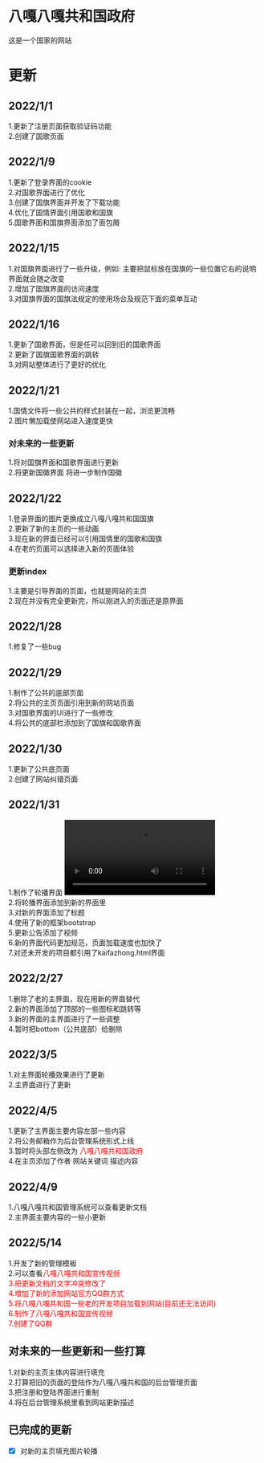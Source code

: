# 八嘎八嘎共和国政府 #

 这是一个国家的网站

# 更新 #

## 2022/1/1 ##

1.更新了注册页面获取验证码功能  
2.创建了国歌页面

## 2022/1/9 ##

1.更新了登录界面的cookie  
2.对国歌界面进行了优化  
3.创建了国旗界面并开发了下载功能  
4.优化了国情界面引用国歌和国旗  
5.国歌界面和国旗界面添加了面包屑

## 2022/1/15 ##

1.对国旗界面进行了一些升级，例如: 主要把鼠标放在国旗的一些位置它右的说明界面就会随之改变  
2.增加了国旗界面的访问速度  
3.对国旗界面的国旗法规定的使用场合及规范下面的菜单互动

## 2022/1/16 ##

1.更新了国歌界面，但是任可以回到旧的国歌界面  
2.更新了国旗国歌界面的跳转  
3.对网站整体进行了更好的优化  

## 2022/1/21 ##  

1.国情文件将一些公共的样式封装在一起，浏览更流畅  
2.图片懒加载使网站进入速度更快

### 对未来的一些更新 ###

1.将对国旗界面和国歌界面进行更新  
2.将更新国徽界面 将进一步制作国徽  

## 2022/1/22 ##  

1.登录界面的图片更换成立八嘎八嘎共和国国旗  
2.更新了新的主页的一些动画  
3.现在新的界面已经可以引用国情里的国歌和国旗  
4.在老的页面可以选择进入新的页面体验  

### 更新index ###

1.主要是引导界面的页面，也就是网站的主页  
2.现在并没有完全更新完，所以刚进入的页面还是原界面  

## 2022/1/28 ##

1.修复了一些bug  

## 2022/1/29 ##  

1.制作了公共的底部页面  
2.将公共的主页页面引用到新的网站页面  
3.对国歌界面的UI进行了一些修改  
4.将公共的底部栏添加到了国旗和国歌界面  
  
## 2022/1/30 ##

1.更新了公共底页面  
2.创建了网站纠错页面

## 2022/1/31 ##

1.制作了轮播界面
![image](https://github.com/low-key-person/bagabaga/blob/main/video/Rotation.mp4)  
2.将轮播界面添加到新的界面里  
3.对新的界面添加了标题  
4.使用了新的框架bootstrap  
5.更新公告添加了视频  
6.新的界面代码更加规范，页面加载速度也加快了  
7.对还未开发的项目都引用了kaifazhong.html界面

## 2022/2/27 ##

1.删除了老的主界面，现在用新的界面替代  
2.新的界面添加了顶部的一些图标和跳转等  
3.新的界面的主界面进行了一些调整  
4.暂时把bottom（公共底部）给删除

## 2022/3/5 ##

1.对主界面轮播效果进行了更新  
2.主界面进行了更新  

## 2022/4/5 ##

1.更新了主界面主要内容左部一些内容  
2.将公务邮箱作为后台管理系统形式上线  
3.暂时将头部左侧改为 <font color="red">八嘎八嘎共和国政府</font>  
4.在主页添加了作者 网站关键词 描述内容  

## 2022/4/9 ##

1.八嘎八嘎共和国管理系统可以查看更新文档  
2.主界面主要内容的一些小更新  

## 2022/5/14 ##

1.开发了新的管理模板  
2.可以查看<span style="color: red;">八嘎八嘎共和国宣传视频  
3.把更新文档的文字冲突修改了  
4.增加了新的添加网站官方QQ群方式  
5.将八嘎八嘎共和国一些老的开发项目加载到网站(目前还无法访问)  
6.制作了<span style="color: red;">八嘎八嘎共和国宣传视频  
7.创建了QQ群  

## 对未来的一些更新和一些打算 ##

1.对新的主页主体内容进行填充  
2.打算把旧的页面的登陆作为八嘎八嘎共和国的后台管理页面  
3.把注册和登陆界面进行重制  
4.将在后台管理系统里看到网站更新描述 

## 已完成的更新 ##

- [x] 对新的主页填充图片轮播
